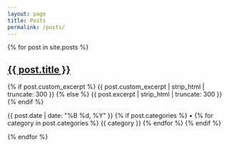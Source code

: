 ```yaml
---
layout: page
title: Posts
permalink: /posts/
---
```


<div class="post-feed">
  {% for post in site.posts %}
    <article class="post-item">
      <h2 class="post-title">
        <a href="{{ post.url | relative_url }}">{{ post.title }}</a>
      </h2>
      <p class="post-excerpt">
        {% if post.custom_excerpt %}
          {{ post.custom_excerpt | strip_html | truncate: 300 }}
        {% else %}
          {{ post.excerpt | strip_html | truncate: 300 }}
        {% endif %}
      </p>
      <p class="post-meta">
        <time datetime="{{ post.date | date_to_xmlschema }}">
          {{ post.date | date: "%B %d, %Y" }}
        </time>
        {% if post.categories %}
        • 
        {% for category in post.categories %}
          <span class="post-category">{{ category }}</span>
        {% endfor %}
        {% endif %}
      </p>
    </article>
  {% endfor %}
</div>